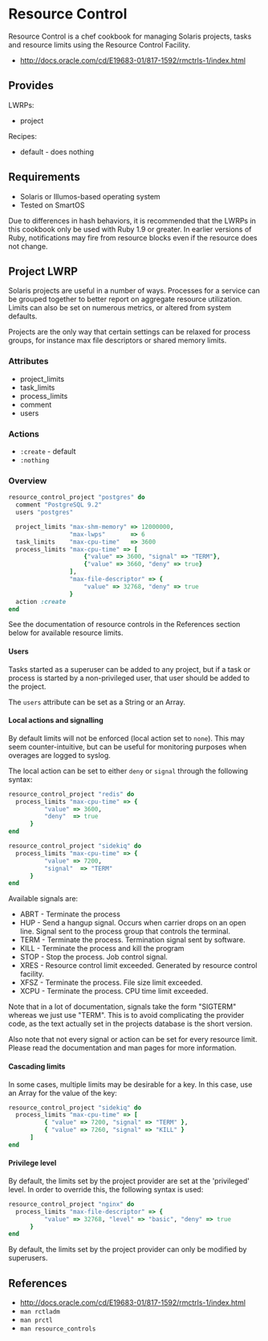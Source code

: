 Resource Control
================

Resource Control is a chef cookbook for managing Solaris projects, tasks and resource
limits using the Resource Control Facility.

* http://docs.oracle.com/cd/E19683-01/817-1592/rmctrls-1/index.html

## Provides

LWRPs:
* project

Recipes:
* default - does nothing

## Requirements

* Solaris or Illumos-based operating system
* Tested on SmartOS

Due to differences in hash behaviors, it is recommended that the LWRPs in this cookbook
only be used with Ruby 1.9 or greater. In earlier versions of Ruby, notifications may
fire from resource blocks even if the resource does not change.

## Project LWRP

Solaris projects are useful in a number of ways. Processes for a service can be grouped together
to better report on aggregate resource utilization. Limits can also be set on numerous metrics,
or altered from system defaults.

Projects are the only way that certain settings can be relaxed for process groups, for instance
max file descriptors or shared memory limits.

### Attributes

* project_limits
* task_limits
* process_limits
* comment
* users

### Actions

* `:create` - default
* `:nothing`

### Overview

```ruby
resource_control_project "postgres" do
  comment "PostgreSQL 9.2"
  users "postgres"

  project_limits "max-shm-memory" => 12000000,
                 "max-lwps"       => 6
  task_limits    "max-cpu-time"   => 3600
  process_limits "max-cpu-time" => [
                     {"value" => 3600, "signal" => "TERM"},
                     {"value" => 3660, "deny" => true}
                 ],
                 "max-file-descriptor" => {
                     "value" => 32768, "deny" => true
                 }
  action :create
end
```

See the documentation of resource controls in the References section below for available
resource limits.

#### Users

Tasks started as a superuser can be added to any project, but if a task or process is started
by a non-privileged user, that user should be added to the project.

The `users` attribute can be set as a String or an Array.

#### Local actions and signalling

By default limits will not be enforced (local action set to `none`). This may seem
counter-intuitive, but can be useful for monitoring purposes when overages are logged
to syslog.

The local action can be set to either `deny` or `signal` through the following syntax:

```ruby
resource_control_project "redis" do
  process_limits "max-cpu-time" => {
          "value" => 3600,
          "deny"  => true
      }
end
```

```ruby
resource_control_project "sidekiq" do
  process_limits "max-cpu-time" => {
          "value" => 7200,
          "signal"  => "TERM"
      }
end
```

Available signals are:

* ABRT - Terminate the process
* HUP - Send a hangup signal. Occurs when carrier drops on an open line. Signal sent to the process group that controls the terminal.
* TERM - Terminate the process. Termination signal sent by software.
* KILL - Terminate the process and kill the program
* STOP - Stop the process. Job control signal.
* XRES - Resource control limit exceeded. Generated by resource control facility.
* XFSZ - Terminate the process. File size limit exceeded.
* XCPU - Terminate the process. CPU time limit exceeded.

Note that in a lot of documentation, signals take the form "SIGTERM" whereas we just
use "TERM". This is to avoid complicating the provider code, as the text actually set in
the projects database is the short version.

Also note that not every signal or action can be set for every resource limit. Please read the documentation
and man pages for more information.

#### Cascading limits

In some cases, multiple limits may be desirable for a key. In this case, use an Array for the value
of the key:

```ruby
resource_control_project "sidekiq" do
  process_limits "max-cpu-time" => [
          { "value" => 7200, "signal" => "TERM" },
          { "value" => 7260, "signal" => "KILL" }
      ]
end
```

#### Privilege level

By default, the limits set by the project provider are set at the
'privileged' level. In order to override this, the following syntax is
used:

```ruby
resource_control_project "nginx" do
  process_limits "max-file-descriptor" => {
          "value" => 32768, "level" => "basic", "deny" => true
      }
end
```

By default, the limits set by the project provider can only be modified by superusers.

## References

* http://docs.oracle.com/cd/E19683-01/817-1592/rmctrls-1/index.html
* `man rctladm`
* `man prctl`
* `man resource_controls`
